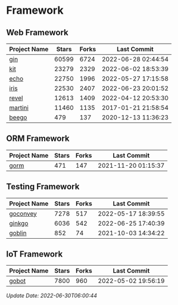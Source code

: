 # Framework

## Web Framework
| Project Name | Stars | Forks | Last Commit |
| ------------ | ----- | ----- | ----------- |
| [gin](https://github.com/gin-gonic/gin) | 60599 | 6724 | 2022-06-28 02:44:54 |
| [kit](https://github.com/go-kit/kit) | 23279 | 2329 | 2022-06-02 18:53:39 |
| [echo](https://github.com/labstack/echo) | 22750 | 1996 | 2022-05-27 17:15:58 |
| [iris](https://github.com/kataras/iris) | 22530 | 2407 | 2022-06-23 20:01:52 |
| [revel](https://github.com/revel/revel) | 12613 | 1409 | 2022-04-12 20:53:30 |
| [martini](https://github.com/go-martini/martini) | 11460 | 1135 | 2017-01-21 21:58:54 |
| [beego](https://github.com/astaxie/beego) | 479 | 137 | 2020-12-13 11:36:23 |

## ORM Framework
| Project Name | Stars | Forks | Last Commit |
| ------------ | ----- | ----- | ----------- |
| [gorm](https://github.com/jinzhu/gorm) | 471 | 147 | 2021-11-20 01:15:37 |

## Testing Framework
| Project Name | Stars | Forks | Last Commit |
| ------------ | ----- | ----- | ----------- |
| [goconvey](https://github.com/smartystreets/goconvey) | 7278 | 517 | 2022-05-17 18:39:55 |
| [ginkgo](https://github.com/onsi/ginkgo) | 6036 | 542 | 2022-06-25 17:40:39 |
| [goblin](https://github.com/franela/goblin) | 852 | 74 | 2021-10-03 14:34:22 |

## IoT Framework
| Project Name | Stars | Forks | Last Commit |
| ------------ | ----- | ----- | ----------- |
| [gobot](https://github.com/hybridgroup/gobot) | 7800 | 960 | 2022-05-02 19:56:19 |

*Update Date: 2022-06-30T06:00:44*